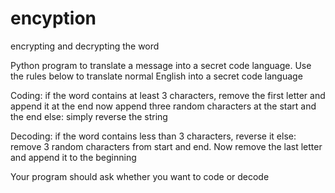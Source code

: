 # encyption
encrypting and decrypting the word

Python program to translate a message into a secret code language. Use the rules below to translate normal English into a secret code language

Coding:
if the word contains at least 3 characters, remove the first letter and append it at the end now append three random characters at the start and the end
else:
simply reverse the string

Decoding:
if the word contains less than 3 characters, reverse it
else:
remove 3 random characters from start and end. Now remove the last letter and append it to the beginning

Your program should ask whether you want to code or decode
